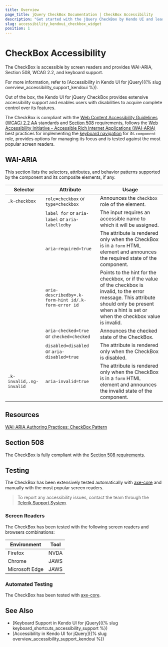 ```yaml
---
title: Overview
page_title: jQuery CheckBox Documentation | CheckBox Accessibility
description: "Get started with the jQuery CheckBox by Kendo UI and learn about its accessibility support for WAI-ARIA, Section 508, and WCAG 2.2."
slug: accessibility_kendoui_checkbox_widget
position: 1
---
```


# CheckBox Accessibility

The CheckBox is accessible by screen readers and provides WAI-ARIA, Section 508, WCAG 2.2, and keyboard support.

For more information, refer to [Accessibility in Kendo UI for jQuery]({% slug overview_accessibility_support_kendoui %}).




Out of the box, the Kendo UI for jQuery CheckBox provides extensive accessibility support and enables users with disabilities to acquire complete control over its features.


The CheckBox is compliant with the [Web Content Accessibility Guidelines (WCAG) 2.2 AA](https://www.w3.org/TR/WCAG22/) standards and [Section 508](https://www.section508.gov/) requirements, follows the [Web Accessibility Initiative - Accessible Rich Internet Applications (WAI-ARIA)](https://www.w3.org/WAI/ARIA/apg/) best practices for implementing the [keyboard navigation](#keyboard-navigation) for its `component` role, provides options for managing its focus and is tested against the most popular screen readers.

## WAI-ARIA


This section lists the selectors, attributes, and behavior patterns supported by the component and its composite elements, if any.

| Selector | Attribute | Usage |
| -------- | --------- | ----- |
| `.k-checkbox` | `role=checkbox` or `type=checkbox` | Announces the `checkbox` role of the element. |
|  | `label for` or `aria-label` or `aria-labelledby` | The input requires an accessible name to which it will be assigned. |
|  | `aria-required=true` | The attribute is rendered only when the CheckBox is in a `form` HTML element and announces the required state of the component. |
|  | `aria-describedby=.k-form-hint id/.k-form-error id` | Points to the hint for the checkbox, or if the value of the checkbox is invalid, to the error message. This attribute should only be present when a hint is set or when the checkbox value is invalid. |
|  | `aria-checked=true` or `checked=checked` | Announces the checked state of the CheckBox. |
|  | `disabled=disabled` or `aria-disabled=true` | The attribute is rendered only when the CheckBox is disabled. |
| `.k-invalid,.ng-invalid` | `aria-invalid=true` | The attribute is rendered only when the CheckBox is in a `form` HTML element and announces the invalid state of the component. |

## Resources

[WAI-ARIA Authoring Practices: CheckBox Pattern](https://www.w3.org/WAI/ARIA/apg/patterns/checkbox/)

## Section 508


The CheckBox is fully compliant with the [Section 508 requirements](http://www.section508.gov/).

## Testing


The CheckBox has been extensively tested automatically with [axe-core](https://github.com/dequelabs/axe-core) and manually with the most popular screen readers.

> To report any accessibility issues, contact the team through the [Telerik Support System](https://www.telerik.com/account/support-center).

### Screen Readers


The CheckBox has been tested with the following screen readers and browsers combinations:

| Environment | Tool |
| ----------- | ---- |
| Firefox | NVDA |
| Chrome | JAWS |
| Microsoft Edge | JAWS |



### Automated Testing

The CheckBox has been tested with [axe-core](https://github.com/dequelabs/axe-core).

## See Also

* [Keyboard Support in Kendo UI for jQuery]({% slug keyboard_shortcuts_accessibility_support %})
* [Accessibility in Kendo UI for jQuery]({% slug overview_accessibility_support_kendoui %})